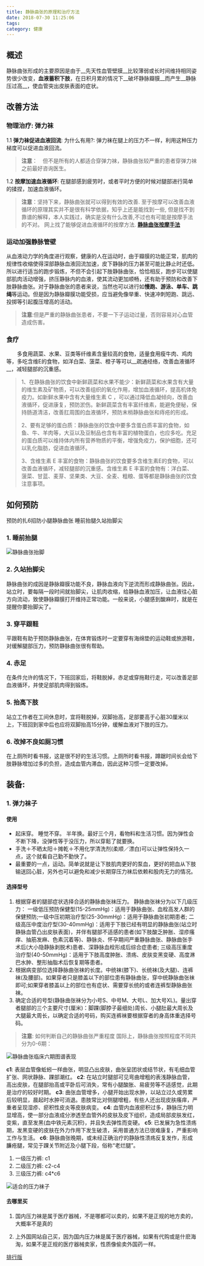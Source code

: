 ```yaml
---
title: 静脉曲张的原理和治疗方法
date: 2018-07-30 11:25:06
tags: 
category: 健康
---
```


## 概述
静脉曲张形成的主要原因是由于__先天性血管壁膜__比较薄弱或长时间维持相同姿势很少改变，__血液蓄积下肢__，在日积月累的情况下__破坏静脉瓣膜__而产生__静脉压过高__，使血管突出皮肤表面的症状。

## 改善方法


### **物理治疗: 弹力袜**

1.1 **弹力袜促进血液回流**: 为什么有用?: 弹力袜在腿上的压力不一样，利用这种压力梯度可以促进血液回流。
> **注意**：　但不是所有的人都适合穿弹力袜，静脉曲张较严重的患者穿弹力袜之前最好咨询医生。

1.2 **按摩加速血液循环**:
在腿部感到疲劳时，或者平时方便的时候对腿部进行简单的揉捏，加速血液循环。
> **注意**：坚持下来，静脉曲张就可以得到有效的改善.
至于按摩可以改善血液循环的原理其实并不是很有科学依据，知乎上还是能找到一些,
但是找不到靠谱的解释，本人实践过，确实是没有什么改善,不过也有可能是按摩手法的不对。
网上找了能够促进血液循环的按摩方法.
[**静脉曲张按摩手法**](https://www.youtube.com/watch?v=TcDrua76qDo)

### **运动加强静脉管壁**
从血液动力学的角度进行观察，健康的人在运动时，由于瓣膜的功能正常，肌肉的规律性收缩使得深部静脉血液回流加速，皮下静脉的压力甚至可能比静止时还低。所以进行适当的跑步锻炼，不但不会引起下肢静脉曲张，恰恰相反，跑步可以使腿部肌肉活动增强，挤压静脉内的血液，使其流动更加顺畅，还有助于预防和改善下肢静脉曲张。对于静脉曲张的患者来说，当然也可以进行如**慢跑、游泳、单车、跳绳**等运动。但是因为静脉瓣膜功能受损，应当避免像举重、快速冲刺短跑、跳远、投掷等引起腹压增高的活动。

> **注意**:但是严重的静脉曲张患者，不要一下子运动过量，否则容易对心血管造成伤害。

### **食疗**
　　多食用蔬菜、水果、豆类等纤维素含量较高的食物，适量食用瘦牛肉、鸡肉等，多吃含维E的食物，如洋白菜、菠菜、橙子等可以__疏通经络，改善血液循环__，减轻腿部的沉重感。
> 1、在静脉曲张的饮食中新鲜蔬菜和水果不能少：新鲜蔬菜和水果含有大量的维生素及矿物质，可以改善组织的氧化作用，增加血液循环，提高机体免疫力。如新鲜水果中含有大量维生素 C ，可以通过降低血凝倾向，改善血液循环，促进康复，预防淤伤。新鲜蔬菜含有丰富纤维素，能避免便秘，保持肠道清洁，改善肛周围的血液循环，预防末梢静脉曲张和痔疮的形成。
> 
> 2、要有足够的蛋白质：静脉曲张的饮食中要多含蛋白质丰富的食物，如鱼、牛、羊肉等，大豆以及豆制品也含有丰富的植物蛋白，也应多吃。充足的蛋白质可以维持体内所有营养物质的平衡，增强免疫力，保护细胞，还可以乳化脂肪，促进血液循环。
> 
> 3、含维生素 E 丰富的食物：静脉曲张的饮食要多含维生素E的食物，可以改善血液循环，减轻腿部的沉重感。含维生素 E 丰富的食物有：洋白菜、菠菜、甘蓝、麦芽、坚果类、大豆、全麦、粗粮、蛋等都是静脉曲张的饮食注意事项。

## 如何预防

预防的扎6招防小腿静脉曲张 睡前抬腿久站抬脚尖
### 1. 睡前抬腿
![静脉曲张抬脚](Varicose-veins/taijiao.jpg)

### 2. 久站抬脚尖

静脉曲张的成因是静脉瓣膜功能不良，静脉血液向下逆流而形成静脉曲张。因此，站立时，要每隔一段时间就抬脚尖，让肌肉收缩，给静脉血液加压，让血液往心脏方向流动，致使静脉瓣膜打开维持正常功能。一般来说，小腿感到酸麻时，就是在提醒你要抬脚尖了。

### 3. 穿平跟鞋

平跟鞋有助于预防静脉曲张，在体育锻炼时一定要穿有海绵垫的运动鞋或旅游鞋，对缓解腿部压力，预防静脉曲张很有帮助。

### 4. 赤足

在条件允许的情况下，下班回家后，将鞋脱掉，赤足或穿拖鞋行走，可以改善足部血液循环，并使足部肌肉得到锻炼。

### 5. 抬高下肢

站立工作者在工间休息时，宜将鞋脱掉，双脚抬高，足部要高于心脏30厘米以上，下班回到家中后也应将双脚抬高15分钟，缓解血液对下肢的压力。

### 6. 改掉不良如厕习惯

在上厕所时看书报，这是很不好的生活习惯。上厕所时看书报，蹲踞时间长会给下肢静脉增加过多的负担，造成血管内滞血，因此这种习惯一定要改掉。


## 装备:
### 1. 弹力袜子
#### 使用

* 起床穿。 睡觉不穿。 半年换。最好三个月，看物料和生活习惯。因为弹性会不断下降，没弹性等于没压力，所以穿鬆了就要换。
* 手洗＋不晒太阳＋摊乾＋不用化学清洗剂(柔顺／漂白)可以让弹性保持久一点，这个就看自己勤不勤快了。
* 最重要的一点，运动。简单说就是让下肢肌肉更好的泵血，更好的把血从下肢输送回心脏，另外也可以避免和减少长期穿压力袜后依赖和股肉无力的情况。

#### 选择型号
1. 根据穿者的腿部症状选择合适的静脉曲张袜压力。
静脉曲张袜分为以下几级压力：
一级低压预防保健型(15-25mmHg)：适用于静脉曲张、血栓高发人群的保健预防;一级中压初期治疗型(25-30mmHg)：适用于静脉曲张初期患者;
二级高压中度治疗型(30-40mmHg)：适用于下肢已经有明显的静脉曲张(站立时静脉血管凸出皮肤表面)，并伴有腿部不适感的患者(如下肢酸乏肿胀、湿疹瘙痒、抽筋发麻、色素沉着等)、静脉炎、怀孕期间严重静脉曲张、静脉曲张手术后(大小隐静脉剥脱术)患者、深静脉血栓形成后综合症患者;
三级高压重度治疗型(40-50mmHg)：适用于下肢高度肿胀、溃疡、皮肤变黑变硬、高度淋巴水肿、整形抽脂术后恢复期等患者。
2. 根据病变部位选择静脉曲张袜的长度。中统袜(膝下)、长统袜(及大腿)、连裤袜(及腰部)。如果穿者只是膝盖以下的部位患有静脉曲张，穿中统静脉曲张袜即可;如果穿者膝盖以上的部位也有症状、需要穿长统的或者连裤型静脉曲张袜。
3. 确定合适的号型(静脉曲张袜分为小号S、中号M、大号L、加大号XL)。量出穿者腿部的三个主要尺寸(厘米)：脚踝(脚脖子最细处)周长、小腿肚最大周长及大腿最大周长，以确定合适的号码，购买连裤袜要根据穿者的身高体重选择号码。
> **注意**: 如何判断自己的静脉曲张严重程度
国际上，静脉曲张按照程度不同共分为0-6期：

![静脉曲张临床六期图谱表现](Varicose-veins/严重程度判别.jpeg)

**c1**: 表层血管像蚯蚓一样曲张，明显凸出皮肤，曲张呈团状或结节状，有毛细血管扩张、网状静脉、踝部潮红。
**c2**: 在站立时腿部可见弯曲增粗的表浅静脉血管，高出皮肤，在腿部抬高或平卧后可消失，常有小腿酸胀、易疲劳等不适感觉，此期是治疗的较好时期。
**c3**: 曲张血管增多，小腿开始出现水肿，以站立过久或劳累后较明显，晨起时水肿可消退。患肢常比对侧腿增粗，有些人还出现皮肤瘙痒，严重者呈现湿疹、瘀积性皮炎等皮肤病变。
**c4**: 血管内血液瘀积过多，静脉压力明显增高，使一部分血液成分渗透至血管外的皮肤及皮下组织，造成局部皮肤发红，变紫，直至发黑(血中铁元素沉积)，并且失去弹性而变硬。
**c5**: 已发展为急性溃疡期，发黑变硬的皮肤在外力作用下发生破溃，采用普通方法已很难康复，严重影响工作与生活。
**c6**: 静脉曲张晚期，或未经正确治疗的静脉性溃疡反复发作，形成臁疮腿，常见于踝关节附近及小腿下段，俗称“老烂腿”。

1. 一级压力裤: c1
2. 二级压力裤: c2-c4
3. 三级压力裤: c4*c6

![适合的压力袜子](Varicose-veins/适合的压力袜.png)

#### 去哪里买
1. 国内压力袜是属于医疗器械，不是哪都可以卖的，如果不是正规的地方卖的，大概率不是真的

2. 上外国网站自己买，因为国内压力袜是属于医疗器械，如果有代购或是什麽海淘，如果不是正规的医疗器械卖家，性质像偷卖外国药一样。

[排行版](https://www.jd.com/phb/1315308f5a70f12facfc.html)
